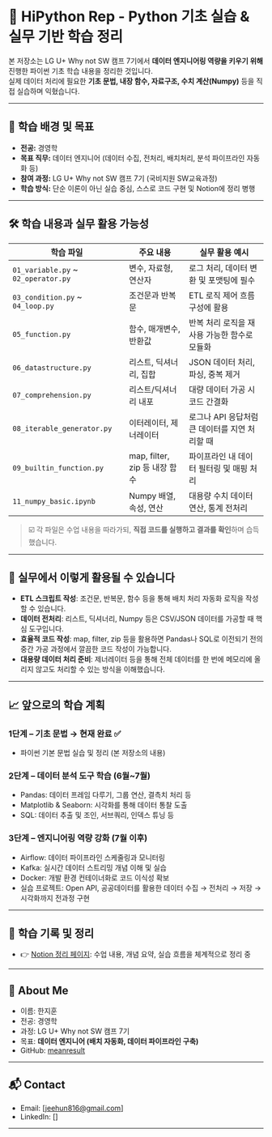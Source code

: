 # 🐍 HiPython Rep - Python 기초 실습 & 실무 기반 학습 정리

본 저장소는 LG U+ Why not SW 캠프 7기에서 **데이터 엔지니어링 역량을 키우기 위해** 진행한 파이썬 기초 학습 내용을 정리한 것입니다.  
실제 데이터 처리에 필요한 **기초 문법, 내장 함수, 자료구조, 수치 계산(Numpy)** 등을 직접 실습하며 익혔습니다.

---

## 📌 학습 배경 및 목표

- **전공:** 경영학
- **목표 직무:** 데이터 엔지니어 (데이터 수집, 전처리, 배치처리, 분석 파이프라인 자동화 등)
- **참여 과정:** LG U+ Why not SW 캠프 7기 (국비지원 SW교육과정)
- **학습 방식:** 단순 이론이 아닌 실습 중심, 스스로 코드 구현 및 Notion에 정리 병행

---

## 🛠️ 학습 내용과 실무 활용 가능성

| 학습 파일 | 주요 내용 | 실무 활용 예시 |
|-----------|----------|----------------|
| `01_variable.py` ~ `02_operator.py` | 변수, 자료형, 연산자 | 로그 처리, 데이터 변환 및 포맷팅에 필수 |
| `03_condition.py` ~ `04_loop.py` | 조건문과 반복문 | ETL 로직 제어 흐름 구성에 활용 |
| `05_function.py` | 함수, 매개변수, 반환값 | 반복 처리 로직을 재사용 가능한 함수로 모듈화 |
| `06_datastructure.py` | 리스트, 딕셔너리, 집합 | JSON 데이터 처리, 파싱, 중복 제거 |
| `07_comprehension.py` | 리스트/딕셔너리 내포 | 대량 데이터 가공 시 코드 간결화 |
| `08_iterable_generator.py` | 이터레이터, 제너레이터 | 로그나 API 응답처럼 큰 데이터를 지연 처리할 때 |
| `09_builtin_function.py` | map, filter, zip 등 내장 함수 | 파이프라인 내 데이터 필터링 및 매핑 처리 |
| `11_numpy_basic.ipynb` | Numpy 배열, 속성, 연산 | 대용량 수치 데이터 연산, 통계 전처리 |

> ☑️ 각 파일은 수업 내용을 따라가되, **직접 코드를 실행하고 결과를 확인**하며 습득했습니다.

---

## 🧩 실무에서 이렇게 활용될 수 있습니다

- **ETL 스크립트 작성**: 조건문, 반복문, 함수 등을 통해 배치 처리 자동화 로직을 작성할 수 있습니다.
- **데이터 전처리**: 리스트, 딕셔너리, Numpy 등은 CSV/JSON 데이터를 가공할 때 핵심 도구입니다.
- **효율적 코드 작성**: map, filter, zip 등을 활용하면 Pandas나 SQL로 이전되기 전의 중간 가공 과정에서 깔끔한 코드 작성이 가능합니다.
- **대용량 데이터 처리 준비**: 제너레이터 등을 통해 전체 데이터를 한 번에 메모리에 올리지 않고도 처리할 수 있는 방식을 이해했습니다.

---

## 📈 앞으로의 학습 계획

### 1단계 – 기초 문법 → 현재 완료 ✅
- 파이썬 기본 문법 실습 및 정리 (본 저장소의 내용)

### 2단계 – 데이터 분석 도구 학습 (6월~7월)
- Pandas: 데이터 프레임 다루기, 그룹 연산, 결측치 처리 등
- Matplotlib & Seaborn: 시각화를 통해 데이터 통찰 도출
- SQL: 데이터 추출 및 조인, 서브쿼리, 인덱스 튜닝 등

### 3단계 – 엔지니어링 역량 강화 (7월 이후)
- Airflow: 데이터 파이프라인 스케줄링과 모니터링
- Kafka: 실시간 데이터 스트리밍 개념 이해 및 실습
- Docker: 개발 환경 컨테이너화로 코드 이식성 확보
- 실습 프로젝트: Open API, 공공데이터를 활용한 데이터 수집 → 전처리 → 저장 → 시각화까지 전과정 구현

---

## 🧠 학습 기록 및 정리

- 👉 [Notion 정리 페이지](https://voltaic-bonsai-718.notion.site/LG-Why-not-SW-camp-7-1f141acdd92d80e59a8fdf5b317b9d61): 수업 내용, 개념 요약, 실습 흐름을 체계적으로 정리 중

---

## 👤 About Me

- 이름: 한지훈  
- 전공: 경영학  
- 과정: LG U+ Why not SW 캠프 7기  
- 목표: **데이터 엔지니어 (배치 자동화, 데이터 파이프라인 구축)**  
- GitHub: [meanresult](https://github.com/meanresult)  

---

## 📬 Contact

- Email: [jeehun816@gmail.com]
- LinkedIn: []

---

